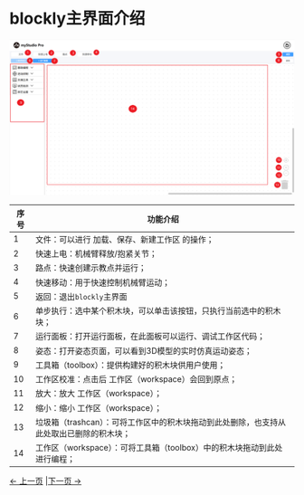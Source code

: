 # blockly主界面介绍

<img src="../../../../resources/3-FunctionsAndApplications/5.myBlockly/blockly/Interface.png" />

| 序号 | 功能介绍                                                     |
| ---- | ------------------------------------------------------------ |
| 1    | 文件：可以进行 加载、保存、新建工作区 的操作；               |
| 2    | 快速上电：机械臂释放/抱紧关节；                              |
| 3    | 路点：快速创建示教点并运行；                                 |
| 4    | 快速移动：用于快速控制机械臂运动；                           |
| 5    | 返回：退出`blockly`主界面                                    |
| 6    | 单步执行：选中某个积木块，可以单击该按钮，只执行当前选中的积木块； |
| 7    | 运行面板：打开运行面板，在此面板可以运行、调试工作区代码；   |
| 8    | 姿态：打开姿态页面，可以看到3D模型的实时仿真运动姿态；       |
| 9    | 工具箱（toolbox）：提供构建好的积木块供用户使用；            |
| 10   | 工作区校准：点击后 工作区（workspace）会回到原点；           |
| 11   | 放大：放大 工作区（workspace）；                             |
| 12   | 缩小：缩小 工作区（workspace）；                             |
| 13   | 垃圾箱（trashcan）：可将工作区中的积木块拖动到此处删除，也支持从此处取出已删除的积木块； |
| 14   | 工作区（workspace）：可将工具箱（toolbox）中的积木块拖动到此处 进行编程； |

[← 上一页](./5.1.5.1-blocklyFirstUse.md) |[下一页 →](./5.1.5.3-littleCase.md)